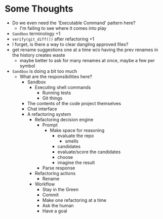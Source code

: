 # Some Thoughts

- Do we even need the 'Executable Command' pattern here?
  - I'm failing to see where it comes into play
- `Sandbox` terminology +1
- `verify(git_diff())` after refactoring +1
- I forget, is there a way to clear dangling approved files?
- get rename suggestions one at a time w/o having the prev renames in the history creates waste
  - maybe better to ask for many renames at once, maybe a few per symbol
- `Sandbox` is doing a bit too much
  - What are the responsibilities here?
    - Sandbox
      - Executing shell commands
        - Running tests
        - Git things
    - The contents of the code project themselves
    - Chat interface
    - A refactoring system
      - Refactoring decision engine
        - Prompt
          - Make space for reasoning
            - evaluate the repo
              - smells
            - candidates
            - evaluate/score the candidates
            - choose
            - imagine the result
        - Parse response
      - Refactoring actions
        - Rename
      - Workflow
        - Stay in the Green
        - Commit
        - Make one refactoring at a time
        - Ask the human
        - Have a goal